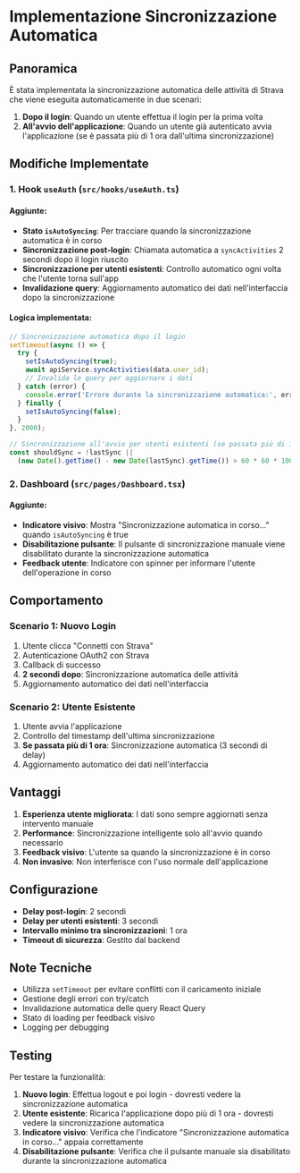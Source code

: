 # Implementazione Sincronizzazione Automatica

## Panoramica

È stata implementata la sincronizzazione automatica delle attività di Strava che viene eseguita automaticamente in due scenari:

1. **Dopo il login**: Quando un utente effettua il login per la prima volta
2. **All'avvio dell'applicazione**: Quando un utente già autenticato avvia l'applicazione (se è passata più di 1 ora dall'ultima sincronizzazione)

## Modifiche Implementate

### 1. Hook `useAuth` (`src/hooks/useAuth.ts`)

#### Aggiunte:
- **Stato `isAutoSyncing`**: Per tracciare quando la sincronizzazione automatica è in corso
- **Sincronizzazione post-login**: Chiamata automatica a `syncActivities` 2 secondi dopo il login riuscito
- **Sincronizzazione per utenti esistenti**: Controllo automatico ogni volta che l'utente torna sull'app
- **Invalidazione query**: Aggiornamento automatico dei dati nell'interfaccia dopo la sincronizzazione

#### Logica implementata:
```typescript
// Sincronizzazione automatica dopo il login
setTimeout(async () => {
  try {
    setIsAutoSyncing(true);
    await apiService.syncActivities(data.user_id);
    // Invalida le query per aggiornare i dati
  } catch (error) {
    console.error('Errore durante la sincronizzazione automatica:', error);
  } finally {
    setIsAutoSyncing(false);
  }
}, 2000);

// Sincronizzazione all'avvio per utenti esistenti (se passata più di 1 ora)
const shouldSync = !lastSync || 
  (new Date().getTime() - new Date(lastSync).getTime()) > 60 * 60 * 1000;
```

### 2. Dashboard (`src/pages/Dashboard.tsx`)

#### Aggiunte:
- **Indicatore visivo**: Mostra "Sincronizzazione automatica in corso..." quando `isAutoSyncing` è true
- **Disabilitazione pulsante**: Il pulsante di sincronizzazione manuale viene disabilitato durante la sincronizzazione automatica
- **Feedback utente**: Indicatore con spinner per informare l'utente dell'operazione in corso

## Comportamento

### Scenario 1: Nuovo Login
1. Utente clicca "Connetti con Strava"
2. Autenticazione OAuth2 con Strava
3. Callback di successo
4. **2 secondi dopo**: Sincronizzazione automatica delle attività
5. Aggiornamento automatico dei dati nell'interfaccia

### Scenario 2: Utente Esistente
1. Utente avvia l'applicazione
2. Controllo del timestamp dell'ultima sincronizzazione
3. **Se passata più di 1 ora**: Sincronizzazione automatica (3 secondi di delay)
4. Aggiornamento automatico dei dati nell'interfaccia

## Vantaggi

1. **Esperienza utente migliorata**: I dati sono sempre aggiornati senza intervento manuale
2. **Performance**: Sincronizzazione intelligente solo all'avvio quando necessario
3. **Feedback visivo**: L'utente sa quando la sincronizzazione è in corso
4. **Non invasivo**: Non interferisce con l'uso normale dell'applicazione

## Configurazione

- **Delay post-login**: 2 secondi
- **Delay per utenti esistenti**: 3 secondi
- **Intervallo minimo tra sincronizzazioni**: 1 ora
- **Timeout di sicurezza**: Gestito dal backend

## Note Tecniche

- Utilizza `setTimeout` per evitare conflitti con il caricamento iniziale
- Gestione degli errori con try/catch
- Invalidazione automatica delle query React Query
- Stato di loading per feedback visivo
- Logging per debugging

## Testing

Per testare la funzionalità:

1. **Nuovo login**: Effettua logout e poi login - dovresti vedere la sincronizzazione automatica
2. **Utente esistente**: Ricarica l'applicazione dopo più di 1 ora - dovresti vedere la sincronizzazione automatica
3. **Indicatore visivo**: Verifica che l'indicatore "Sincronizzazione automatica in corso..." appaia correttamente
4. **Disabilitazione pulsante**: Verifica che il pulsante manuale sia disabilitato durante la sincronizzazione automatica 
